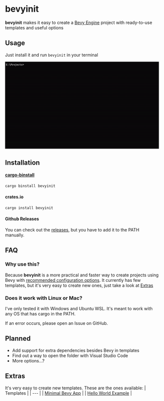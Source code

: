 # bevyinit

**bevyinit** makes it easy to create a [Bevy Engine](https://bevyengine.org/) project with ready-to-use templates and useful options


## Usage
Just install it and run `bevyinit` in your terminal

![example](repo/example.gif)

## Installation

#### [cargo-binstall](https://crates.io/crates/cargo-binstall)

```bash
cargo binstall bevyinit
```

#### crates.io

```bash
cargo install bevyinit
```

#### Github Releases

You can check out the
[releases](https://github.com/nigrodev/bevyinit/releases), but you have to add it to the PATH manually.

## FAQ

### Why use this?
Because **bevyinit** is a more practical and faster way to create projects using Bevy with [recommended configuration options](https://bevyengine.org/learn/book/getting-started/setup/). It currently has few templates, but it's very easy to create new ones, just take a look at [Extras](#extras)

### Does it work with Linux or Mac?
I've only tested it with Windows and Ubuntu WSL. It's meant to work with any OS that has cargo in the PATH.

If an error occurs, please open an Issue on GitHub.

## Planned
- Add support for extra dependencies besides Bevy in templates
- Find out a way to open the folder with Visual Studio Code
- More options...?

## Extras
It's very easy to create new templates. These are the ones available:
| Templates | 
| --- |
| [Minimal Bevy App](templates/minimal.ron) |
| [Hello World Example](templates/hello_world.ron) |